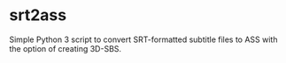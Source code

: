 # srt2ass
Simple Python 3 script to convert SRT-formatted subtitle files to ASS with the option of creating 3D-SBS.
